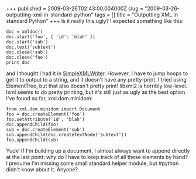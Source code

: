 +++
published = 2009-03-26T02:43:00.004000Z
slug = "2009-03-26-outputting-xml-in-standard-python"
tags = []
title = "Outputting XML in standard Python"
+++
Is it really this ugly? I expected something like this:  
  

    doc = xmldoc()
    doc.start('foo', { 'id': 'blah' })
    doc.start('sub')
    doc.text('subtext')
    doc.close('sub')
    doc.close('foo')
    print doc

  
  
and I thought I had it in
[SimpleXMLWriter](http://effbot.org/zone/xml-writer.htm). However, I
have to jump hoops to get it to output to a string, and it doesn't have
any pretty-print. I tried using ElementTree, but that also doesn't
pretty print! libxml2 is horribly low-level. lxml seems to do pretty
printing, but it's still just as ugly as the best option I've found so
far, xml.dom.minidom:  
  

    from xml.dom.minidom import Document
    foo = doc.createElement('foo')
    foo.setAttribute('id', 'blah')
    doc.appendChild(foo)
    sub = doc.createElement('sub')
    sub.appendChild(doc.createTextNode('subtext'))
    foo.appendChild(sub)

  
  
Yuck! If I'm building up a document, I almost always want to append
directly at the last point: why do I have to keep track of all these
elements by hand? I presume I'm missing some small standard helper
module, but \#python didn't know about it. Anyone?
